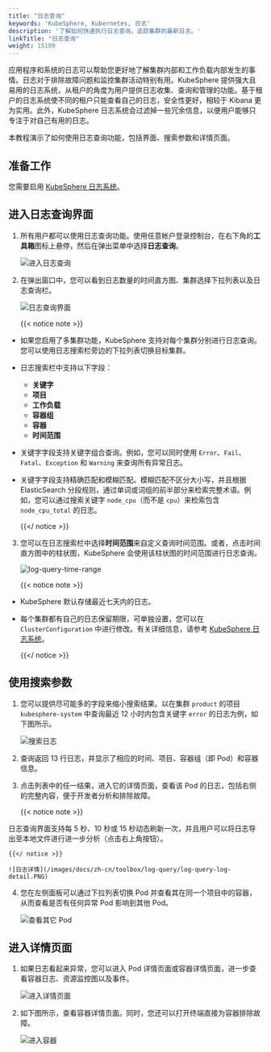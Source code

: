 ```yaml
---
title: "日志查询"
keywords: 'KubeSphere, Kubernetes, 日志'
description: '了解如何快速执行日志查询，追踪集群的最新日志。'
linkTitle: "日志查询"
weight: 15100
---
```


应用程序和系统的日志可以帮助您更好地了解集群内部和工作负载内部发生的事情。日志对于排除故障问题和监控集群活动特别有用。KubeSphere 提供强大且易用的日志系统，从租户的角度为用户提供日志收集、查询和管理的功能。基于租户的日志系统使不同的租户只能查看自己的日志，安全性更好，相较于 Kibana 更为实用。此外，KubeSphere 日志系统会过滤掉一些冗余信息，以便用户能够只专注于对自己有用的日志。

本教程演示了如何使用日志查询功能，包括界面、搜索参数和详情页面。

## 准备工作

您需要启用 [KubeSphere 日志系统](../../pluggable-components/logging/)。

## 进入日志查询界面

1. 所有用户都可以使用日志查询功能。使用任意帐户登录控制台，在右下角的**工具箱**图标上悬停，然后在弹出菜单中选择**日志查询**。

    ![进入日志查询](/images/docs/zh-cn/toolbox/log-query/log-query-guide.PNG)

2. 在弹出窗口中，您可以看到日志数量的时间直方图、集群选择下拉列表以及日志查询栏。

    ![日志查询界面](/images/docs/zh-cn/toolbox/log-query/log-query-interface.PNG)

    {{< notice note >}}

- 如果您启用了多集群功能，KubeSphere 支持对每个集群分别进行日志查询。您可以使用日志搜索栏旁边的下拉列表切换目标集群。
- 日志搜索栏中支持以下字段：
  - **关键字**
  - **项目**
  - **工作负载**
  - **容器组**
  - **容器**
  - **时间范围**
- 关键字字段支持关键字组合查询。例如，您可以同时使用 `Error`、`Fail`、`Fatal`、`Exception` 和 `Warning` 来查询所有异常日志。
- 关键字字段支持精确匹配和模糊匹配。模糊匹配不区分大小写，并且根据 ElasticSearch 分段规则，通过单词或词组的前半部分来检索完整术语。例如，您可以通过搜索关键字 `node_cpu`（而不是 `cpu`）来检索包含 `node_cpu_total` 的日志。

    {{</ notice >}}

3. 您可以在日志搜索栏中选择**时间范围**来自定义查询时间范围。或者，点击时间直方图中的柱状图，KubeSphere 会使用该柱状图的时间范围进行日志查询。

    ![log-query-time-range](/images/docs/zh-cn/toolbox/log-query/log-query-time-range.PNG)

    {{< notice note >}}

- KubeSphere 默认存储最近七天内的日志。
- 每个集群都有自己的日志保留期限，可单独设置，您可以在 `ClusterConfiguration` 中进行修改。有关详细信息，请参考 [KubeSphere 日志系统](../../pluggable-components/logging/)。

    {{</ notice >}}

## 使用搜索参数

1. 您可以提供尽可能多的字段来缩小搜索结果。以在集群 `product` 的项目 `kubesphere-system` 中查询最近 12 小时内包含关键字 `error` 的日志为例，如下图所示。

    ![搜索日志](/images/docs/zh-cn/toolbox/log-query/log-query-log-search.PNG)

2. 查询返回 13 行日志，并显示了相应的时间、项目、容器组（即 Pod）和容器信息。

3. 点击列表中的任一结果，进入它的详情页面，查看该 Pod 的日志，包括右侧的完整内容，便于开发者分析和排除故障。

    {{< notice note >}}

日志查询界面支持每 5 秒、10 秒或 15 秒动态刷新一次，并且用户可以将日志导出至本地文件进行进一步分析（点击右上角按钮）。

    {{</ notice >}}
    
    ![日志详情](/images/docs/zh-cn/toolbox/log-query/log-query-log-detail.PNG)

4. 您在左侧面板可以通过下拉列表切换 Pod 并查看其在同一个项目中的容器，从而查看是否有任何异常 Pod 影响到其他 Pod。

    ![查看其它 Pod](/images/docs/zh-cn/toolbox/log-query/log-query-inspect-other-pods.PNG)

## 进入详情页面

1. 如果日志看起来异常，您可以进入 Pod 详情页面或容器详情页面，进一步查看容器日志、资源监控图以及事件。

    ![进入详情页面](/images/docs/zh-cn/toolbox/log-query/log-query-drill.PNG)

2. 如下图所示，查看容器详情页面。同时，您还可以打开终端直接为容器排除故障。

    ![进入容器](/images/docs/zh-cn/toolbox/log-query/log-query-drill-container.png)